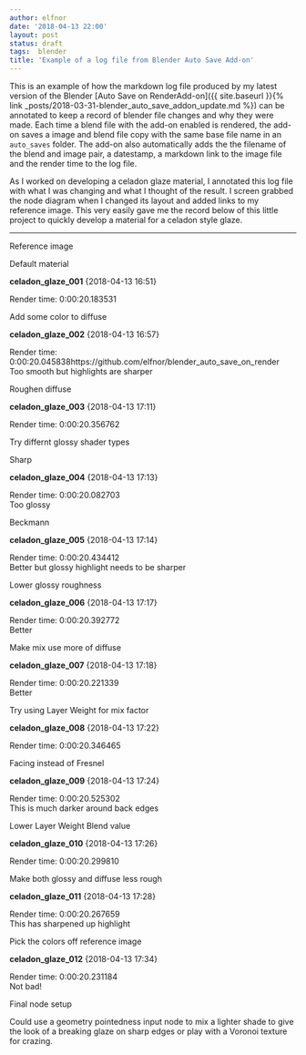```yaml
---
author: elfnor
date: '2018-04-13 22:00'
layout: post
status: draft
tags:  blender
title: 'Example of a log file from Blender Auto Save Add-on'
---
```


This is an example of how the markdown log file produced by my latest version of the Blender [Auto Save on RenderAdd-on]({{ site.baseurl }}{% link _posts/2018-03-31-blender_auto_save_addon_update.md %}) can be annotated to keep a record of blender file changes and why they were made. Each time a blend file with the add-on enabled is rendered, the add-on saves a image and blend file copy with the same base file name in an `auto_saves` folder. The add-on also automatically adds the the filename of the blend and image pair, a datestamp, a markdown link to the image file and the render time to the log file.

As I worked on developing a celadon glaze material, I annotated this log file with what I was changing and what I thought of the result. I screen grabbed the node diagram when I changed its layout and added links to my reference image. This very easily gave me the record below of this little project to quickly develop a material for a celadon style glaze.

------------------------------------------------------------------------

Reference image  

Default material

**celadon\_glaze\_001** {2018-04-13 16:51}  
  
Render time: 0:00:20.183531

Add some color to diffuse

**celadon\_glaze\_002** {2018-04-13 16:57}  
  
Render time: 0:00:20.045838https://github.com/elfnor/blender\_auto\_save\_on\_render  
Too smooth but highlights are sharper

Roughen diffuse

**celadon\_glaze\_003** {2018-04-13 17:11}  
  
Render time: 0:00:20.356762

Try differnt glossy shader types

Sharp

**celadon\_glaze\_004** {2018-04-13 17:13}  
  
Render time: 0:00:20.082703  
Too glossy

Beckmann

**celadon\_glaze\_005** {2018-04-13 17:14}  
  
Render time: 0:00:20.434412  
Better but glossy highlight needs to be sharper

Lower glossy roughness

**celadon\_glaze\_006** {2018-04-13 17:17}  
  
Render time: 0:00:20.392772  
Better

Make mix use more of diffuse

**celadon\_glaze\_007** {2018-04-13 17:18}  
  
Render time: 0:00:20.221339  
Better

Try using Layer Weight for mix factor

**celadon\_glaze\_008** {2018-04-13 17:22}  
  
Render time: 0:00:20.346465

Facing instead of Fresnel

**celadon\_glaze\_009** {2018-04-13 17:24}  
  
Render time: 0:00:20.525302  
This is much darker around back edges

Lower Layer Weight Blend value

**celadon\_glaze\_010** {2018-04-13 17:26}  
  
Render time: 0:00:20.299810

Make both glossy and diffuse less rough

**celadon\_glaze\_011** {2018-04-13 17:28}  
  
Render time: 0:00:20.267659  
This has sharpened up highlight

Pick the colors off reference image

**celadon\_glaze\_012** {2018-04-13 17:34}  
  
Render time: 0:00:20.231184  
Not bad!

Final node setup

Could use a geometry pointedness input node to mix a lighter shade to give the look of a breaking glaze on sharp edges or play with a Voronoi texture for crazing.
